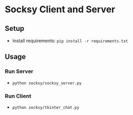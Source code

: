 # Socksy Client and Server


## Setup

- Install requirements: `pip install -r requirements.txt`

## Usage
### Run Server

- `python socksy/socksy_server.py`

### Run Client

- `python socksy/tkinter_chat.py`
